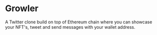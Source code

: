 # Growler
A Twitter clone build on top of Ethereum chain where you can showcase your NFT's, tweet and send messages with your wallet address. 
